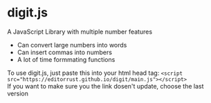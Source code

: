 # digit.js
A JavaScript Library with multiple number features

- Can convert large numbers into words
- Can insert commas into numbers
- A lot of time formmating functions

To use digit.js, just paste this into your html head tag: 
`<script src="https://editorrust.github.io/digit/main.js"></script>`  
If you want to make sure you the link dosen't update, choose the last version